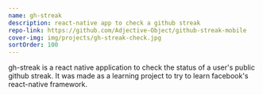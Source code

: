 ```yaml
---
name: gh-streak
description: react-native app to check a github streak
repo-link: https://github.com/Adjective-Object/github-streak-mobile
cover-img: img/projects/gh-streak-check.jpg
sortOrder: 100
---
```


gh-streak is a react native application to check the status of a user's public github streak. It was made as a learning project to try to learn facebook's react-native framework.
